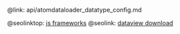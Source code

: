 @link: api/atomdataloader_datatype_config.md

@seolinktop: [js frameworks](https://webix.com)
@seolink: [dataview download](https://webix.com/widget/dataview/)